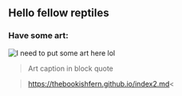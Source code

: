 ## Hello fellow reptiles 

### Have some art:
![I need to put some art here lol](artlinkgoeshere)

>Art caption in block quote


>https://thebookishfern.github.io/index2.md<
